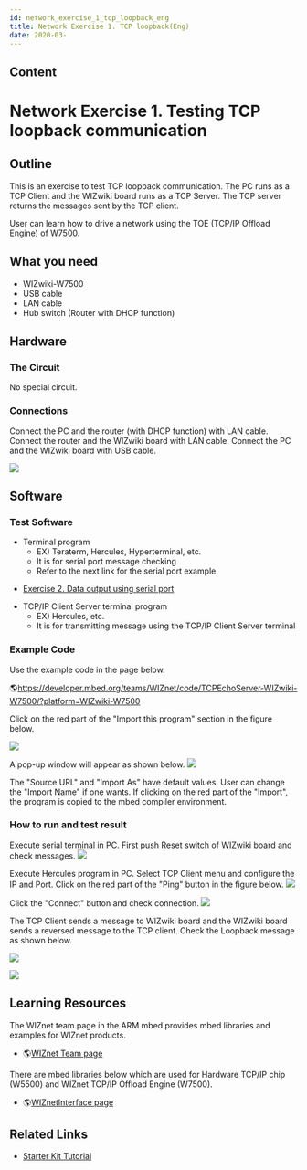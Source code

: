 ```yaml
---
id: network_exercise_1_tcp_loopback_eng
title: Network Exercise 1. TCP loopback(Eng)
date: 2020-03-
---
```



## Content
# Network Exercise 1. Testing TCP loopback communication

## Outline

This is an exercise to test TCP loopback communication. The PC runs as a
TCP Client and the WIZwiki board runs as a TCP Server. The TCP server
returns the messages sent by the TCP client.

User can learn how to drive a network using the TOE (TCP/IP Offload
Engine) of W7500.

## What you need

  - WIZwiki-W7500
  - USB cable
  - LAN cable
  - Hub switch (Router with DHCP function)

## Hardware

### The Circuit

No special circuit.

### Connections

Connect the PC and the router (with DHCP function) with LAN cable.
Connect the router and the WIZwiki board with LAN cable. Connect the PC
and the WIZwiki board with USB cable.

![](/products/wizwiki_mbed_kit/kit_en/tcp_loopback_system_config_en.png)

## Software

### Test Software

  - Terminal program
      - EX) Teraterm, Hercules, Hyperterminal, etc.
      - It is for serial port message checking
      - Refer to the next link for the serial port example

<!-- end list -->

 
  * [Exercise 2. Data output using serial port]()


  - TCP/IP Client Server terminal program
      - EX) Hercules, etc.
      - It is for transmitting message using the TCP/IP Client Server
        terminal

### Example Code

Use the example code in the page below.

🌎<https://developer.mbed.org/teams/WIZnet/code/TCPEchoServer-WIZwiki-W7500/?platform=WIZwiki-W7500>

Click on the red part of the "Import this program" section in the figure
below.

![](/products/wizwiki_mbed_kit/kit_kr/ex_tcp_loop_1.jpg)

A pop-up window will appear as shown below.
![](/products/wizwiki_mbed_kit/kit_kr/ex_tcp_loop_2.jpg)

The "Source URL" and "Import As" have default values. User can change
the "Import Name" if one wants. If clicking on the red part of the
"Import", the program is copied to the mbed compiler environment.
### How to run and test result

Execute serial terminal in PC. First push Reset switch of WIZwiki board
and check messages.
![](/products/wizwiki_mbed_kit/kit_kr/ex_tcp_loop_server1.jpg)

Execute Hercules program in PC. Select TCP Client menu and configure the
IP and Port. Click on the red part of the "Ping" button in the figure
below. ![](/products/wizwiki_mbed_kit/kit_kr/ex_tcp_loop_client1.jpg)

Click the "Connect" button and check connection.
![](/products/wizwiki_mbed_kit/kit_kr/ex_tcp_loop_client2.jpg)

The TCP Client sends a message to WIZwiki board and the WIZwiki board
sends a reversed message to the TCP client. Check the Loopback message
as shown below.

![](/products/wizwiki_mbed_kit/kit_kr/ex_tcp_loop_client3.jpg)

![](/products/wizwiki_mbed_kit/kit_kr/ex_tcp_loop_server2.jpg)

## Learning Resources

The WIZnet team page in the ARM mbed provides mbed libraries and
examples for WIZnet products.

  - 🌎[WIZnet Team page](https://developer.mbed.org/teams/WIZnet/)

There are mbed libraries below which are used for Hardware TCP/IP chip
(W5500) and WIZnet TCP/IP Offload Engine (W7500).

  - 🌎[WIZnetInterface
    page](https://developer.mbed.org/teams/WIZnet/code/WIZnetInterface/)
    

## Related Links

  * [Starter Kit Tutorial]()
